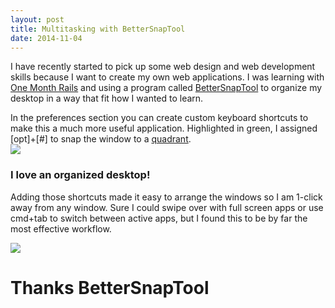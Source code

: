 ```yaml
---
layout: post
title: Multitasking with BetterSnapTool
date: 2014-11-04
---
```

I have recently started to pick up some web design and web development skills because I want to create my own web applications. I was learning with [One Month Rails](http://mbsy.co/9tG6V) and using a program called [BetterSnapTool](https://itunes.apple.com/us/app/bettersnaptool/id417375580?mt=12) to organize my desktop in a way that fit how I wanted to learn.

In the preferences section you can create custom keyboard shortcuts to make this a much more useful application. Highlighted in green, I assigned [opt]+[#] to snap the window to a [quadrant](http://www.purplemath.com/modules/plane3.htm).  
 ![](http://postachio-images.s3-website-us-east-1.amazonaws.com/6e4477b91d0f812c91229b0e7499c22c.png)

### I love an organized desktop!

Adding those shortcuts made it easy to arrange the windows so I am 1-click away from any window. Sure I could swipe over with full screen apps or use cmd+tab to switch between active apps, but I found this to be by far the most effective workflow.

![](http://postachio-images.s3-website-us-east-1.amazonaws.com/5abc764b4037f6cb3918f85c9730a802.png)

# Thanks BetterSnapTool
